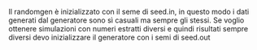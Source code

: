 Il randomgen è inizializzato con il seme di seed.in, in questo modo i dati generati dal generatore sono sì casuali ma sempre gli stessi. Se voglio ottenere simulazioni con numeri estratti diversi e quindi risultati sempre diversi devo inizializzare il generatore con i semi di seed.out
